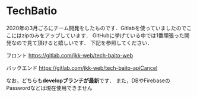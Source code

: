 # TechBatio
2020年の3月ごろにチーム開発をしたものです．Gitlabを使っていましたのでここにはzipのみをアップしています．
GitHubに挙げている中では1番頑張った開発なので見て頂けると嬉しいです．
下記を参照してください．


フロント
https://gitlab.com/jkk-web/tech-baito-web

バックエンド
https://gitlab.com/jkk-web/tech-baito-apiCancel

なお，どちらも**developブランチが最新**です．
また，DBやFirebaseのPasswordなどは現在使用できません
